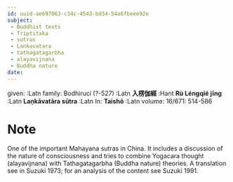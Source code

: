 ```yaml
---
id: uuid-ae697063-c34c-4543-bd34-54a6fbeee92e
subject: 
 - Buddhist texts
 - Triptitaka
 - sutras
 - Lankavatara
 - tathagatagarbha
 - alayavijnana
 - Buddha nature
date: 
---
```


given:  :Latn
family: Bodhiruci (?-527) :Latn
**入楞伽經** :Hant
**Rù Léngqié jīng** :Latn
**Laṇkāvatāra sūtra** :Latn
In: 
**Taishō** :Latn
volume: 16/671: 514-586
# Note
One of the important Mahayana sutras in China. It includes a discussion of the nature of consciousness and tries to combine Yogacara thought (alayavijnana) with Tathagatagarbha (Buddha nature) theories. A translation see in Suzuki 1973; for an analysis of the content see Suzuki 1991.